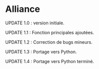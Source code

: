 # Alliance

UPDATE 1.0 : version initiale.

UPDATE 1.1 : Fonction principales ajoutées.

UPDATE 1.2 : Correction de bugs mineurs.

UPDATE 1.3 : Portage vers Python.

UPDATE 1.4 : Portage vers Python terminé.

